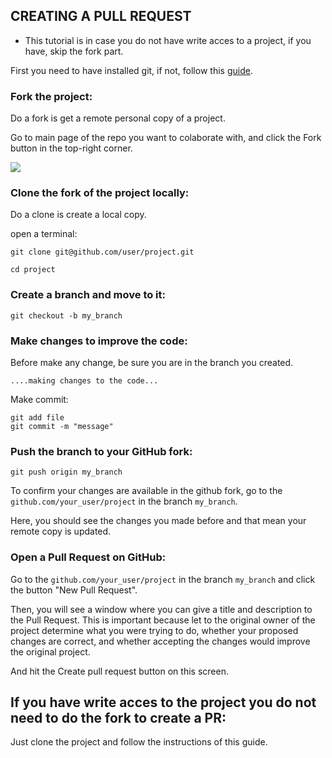 ## CREATING A PULL REQUEST

- This tutorial is in case you do not have write acces to a project, if you have, skip the fork part. 

First you need to have installed git, if not, follow this [guide](https://git-scm.com/download).


### Fork the project:

Do a fork is get a remote personal copy of a project. 

Go to main page of the repo you want to colaborate with, and click the Fork button in the top-right corner. 

![](https://github-images.s3.amazonaws.com/help/bootcamp/Bootcamp-Fork.png)

### Clone the fork of the project locally:

Do a clone is create a local copy. 

open a terminal:

```
git clone git@github.com/user/project.git

cd project
```

### Create a branch and move to it:

`git checkout -b my_branch`

### Make changes to improve the code:

Before make any change, be sure you are in the branch you created. 

`....making changes to the code...`

 Make commit:

``` 
git add file
git commit -m "message"
```

### Push the branch to your GitHub fork:

`git push origin my_branch` 

To confirm your changes are available in the github fork, go to the `github.com/your_user/project` in the branch `my_branch`. 

Here, you should see the changes you made before and that mean your remote copy is updated. 

### Open a Pull Request on GitHub:

Go to the `github.com/your_user/project` in the branch `my_branch` and click the button "New Pull Request".

Then, you will see a window where you can give a title and description to the Pull Request. This is important because let to the original owner of the project determine what you were trying to do, whether your proposed changes are correct, and whether accepting the changes would improve the original project.

And hit the Create pull request button on this screen. 

 
## If you have write acces to the project you do not need to do the fork to create a PR:

Just clone the project and follow the instructions of this guide. 











